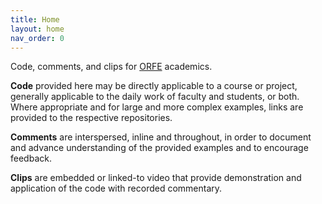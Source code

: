```yaml
---
title: Home
layout: home
nav_order: 0
---
```


Code, comments, and clips for [ORFE](https://orfe.princeton.edu) academics.

**Code** provided here may be directly applicable to a course or project, generally applicable to the daily work of faculty and students, or both.  Where appropriate and for large and more complex examples, links are provided to the respective repositories.

**Comments** are interspersed, inline and throughout, in order to document and advance understanding of the provided examples and to encourage feedback.

**Clips** are embedded or linked-to video that provide demonstration and application of the code with recorded commentary.

